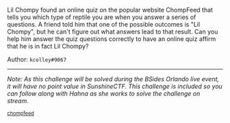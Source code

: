 Lil Chompy found an online quiz on the popular website ChompFeed that tells you
which type of reptile you are when you answer a series of questions. A friend
told him that one of the possible outcomes is "Lil Chompy", but he can't figure
out what answers lead to that result. Can you help him answer the quiz questions
correctly to have an online quiz affirm that he is in fact Lil Chompy?

Author: `kcolley#9067`

---

_Note: As this challenge will be solved during the BSides Orlando live event, it
will have no point value in SunshineCTF. This challenge is included so you can
follow along with Hahna as she works to solve the challenge on stream._

<div class="row challenge-files text-center pb-3">
<div class="col-md-6 col-sm-6 col-xs-12 file-button-wrapper d-block">
<a class="btn btn-info btn-file mb-1 d-inline-block px-2 w-100 text-truncate" href="https://chal.2021.sunshinectf.org/Reversing/ChompFeed/chompfeed"><i class="fas fa-download"></i><small>chompfeed</small></a>
</div>
</div>
